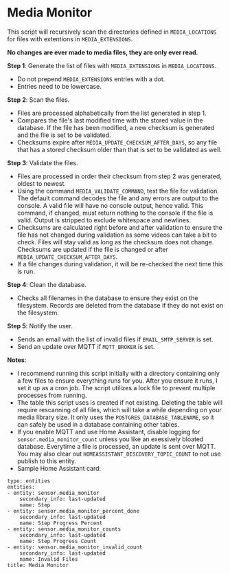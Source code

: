 # Media Monitor


This script will recursively scan the directories defined in `MEDIA_LOCATIONS` for files with extentions in `MEDIA_EXTENSIONS`.

**No changes are ever made to media files, they are only ever read.**

**Step 1**: Generate the list of files with `MEDIA_EXTENSIONS` in `MEDIA_LOCATIONS`.
- Do not prepend `MEDIA_EXTENSIONS` entries with a dot.
- Entries need to be lowercase.
          
**Step 2**: Scan the files.
- Files are processed alphabetically from the list generated in step 1.
- Compares the file's last modified time with the stored value in the database. If the file has been modified, a new checksum is generated and the file is set to be validated.
- Checksums expire after `MEDIA_UPDATE_CHECKSUM_AFTER_DAYS`, so any file that has a stored checksum older than that is set to be validated as well.
           
**Step 3**: Validate the files.
- Files are processed in order their checksum from step 2 was generated, oldest to newest.
- Using the command `MEDIA_VALIDATE_COMMAND`, test the file for validation. The default command decodes the file and any errors are output to the console. A valid file will have no console output, hence valid. This command, if changed, must return nothing to the console if the file is valid. Output is stripped to exclude whitespace and newlines.
- Checksums are calculated right before and after validation to ensure the file has not changed during validation as some videos can take a bit to check. Files will stay valid as long as the checksum does not change. Checksums are updated if the file is changed or after `MEDIA_UPDATE_CHECKSUM_AFTER_DAYS`.
- If a file changes during validation, it will be re-checked the next time this is run.
          
**Step 4**: Clean the database.
- Checks all filenames in the database to ensure they exist on the filesystem. Records are deleted from the database if they do not exist on the filesystem.
           
**Step 5**: Notify the user.
- Sends an email with the list of invalid files if `EMAIL_SMTP_SERVER` is set.
- Send an update over MQTT if `MQTT_BROKER` is set.

**Notes**:
- I recommend running this script initially with a directory containing only a few files to ensure everything runs for you. After you ensure it runs, I set it up as a cron job. The script utilizes a lock file to prevent multiple processes from running.
- The table this script uses is created if not existing. Deleting the table will require rescanning of all files, which will take a while depending on your media library size. It only uses the `POSTGRES_DATABASE_TABLENAME`, so it can safely be used in a database containing other tables.
- If you enable MQTT and use Home Assistant, disable logging for `sensor.media_monitor_count` unless you like an exessively bloated database. Everytime a file is processed, an update is sent over MQTT. You may also clear out `HOMEASSISTANT_DISCOVERY_TOPIC_COUNT` to not use publish to this entity.
- Sample Home Assistant card:

```
type: entities
entities:
- entity: sensor.media_monitor
    secondary_info: last-updated
    name: Step
- entity: sensor.media_monitor_percent_done
    secondary_info: last-updated
    name: Step Progress Percent
- entity: sensor.media_monitor_counts
    secondary_info: last-updated
    name: Step Progress Count
- entity: sensor.media_monitor_invalid_count
    secondary_info: last-updated
    name: Invalid Files
title: Media Monitor
```
